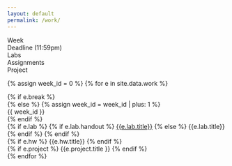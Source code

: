 ```yaml
---
layout: default
permalink: /work/
---
```


<div class="week hrow">
    <div class="week_id">Week</div>
    <div class="date">Deadline (11:59pm)</div>
    <div class="lab">Labs</div>
    <div class="hw">Assignments</div>
    <div class="project">Project</div>
</div>

{% assign week_id = 0 %}
{% for e in site.data.work %}
<div class="week {% cycle "odd", "even" %}">
    {% if e.break %}
        <div class="week_id"></div>
    {% else %}
        {% assign week_id = week_id | plus: 1 %}
        <div class="week_id">{{ week_id }}</div>
    {% endif %}
    <div class="date"></div>
    <div class="lab">
        {% if e.lab %}
             {% if e.lab.handout %}
                 <a href="{{e.lab.handout}}">{{e.lab.title}}</a>
             {% else %}
                 {{e.lab.title}}
              {% endif %}
        {% endif %}
    </div>
    <div class="hw">
        {% if e.hw %}
            {{e.hw.title}}
         {% endif %}
    </div>
    <div class="project">
        {% if e.project %}
            {{e.project.title }}
         {% endif %}
    </div>
</div>
{% endfor %}

<script type="text/javascript">
   make_schedule({{site.data.settings.first}},7,6);
</script>
   

